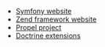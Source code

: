 - [Symfony website](http://symfony.com/)
- [Zend framework website](http://framework.zend.com/)
- [Propel project](http://www.doctrine-project.org)
- [Doctrine extensions](https://github.com/l3pp4rd/DoctrineExtensions)
